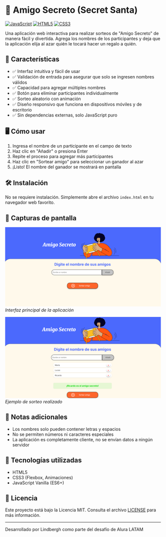 # 🎅 Amigo Secreto (Secret Santa)

[![JavaScript](https://img.shields.io/badge/JavaScript-ES6-yellow)](https://developer.mozilla.org/es/docs/Web/JavaScript)
[![HTML5](https://img.shields.io/badge/HTML5-E34F26?logo=html5&logoColor=white)](https://developer.mozilla.org/es/docs/Web/HTML)
[![CSS3](https://img.shields.io/badge/CSS3-1572B6?logo=css3&logoColor=white)](https://developer.mozilla.org/es/docs/Web/CSS)

Una aplicación web interactiva para realizar sorteos de "Amigo Secreto" de manera fácil y divertida. Agrega los nombres de los participantes y deja que la aplicación elija al azar quién le tocará hacer un regalo a quién.

## 🚀 Características

- ✅ Interfaz intuitiva y fácil de usar
- ✅ Validación de entrada para asegurar que solo se ingresen nombres válidos
- ✅ Capacidad para agregar múltiples nombres
- ✅ Botón para eliminar participantes individualmente
- ✅ Sorteo aleatorio con animación
- ✅ Diseño responsivo que funciona en dispositivos móviles y de escritorio
- ✅ Sin dependencias externas, solo JavaScript puro

## 🖥️ Cómo usar

1. Ingresa el nombre de un participante en el campo de texto
2. Haz clic en "Añadir" o presiona Enter
3. Repite el proceso para agregar más participantes
4. Haz clic en "Sortear amigo" para seleccionar un ganador al azar
5. ¡Listo! El nombre del ganador se mostrará en pantalla

## 🛠️ Instalación

No se requiere instalación. Simplemente abre el archivo `index.html` en tu navegador web favorito.

## 📸 Capturas de pantalla

![Captura de pantalla 1](screenshots/screenshot1.png)
*Interfaz principal de la aplicación*

![Captura de pantalla 2](screenshots/screenshot2.png)
*Ejemplo de sorteo realizado*

## 📝 Notas adicionales

- Los nombres solo pueden contener letras y espacios
- No se permiten números ni caracteres especiales
- La aplicación es completamente cliente, no se envían datos a ningún servidor

## 🎯 Tecnologías utilizadas

- HTML5
- CSS3 (Flexbox, Animaciones)
- JavaScript Vanilla (ES6+)

## 📄 Licencia

Este proyecto está bajo la Licencia MIT. Consulta el archivo [LICENSE](LICENSE) para más información.

---

Desarrollado por Lindbergh como parte del desafío de Alura LATAM
